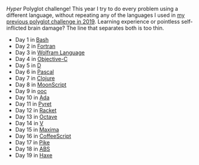 _Hyper_ Polyglot challenge! This year I try to do every problem using a different language, without repeating any of the languages I used in [my previous polyglot challenge in 2019](https://github.com/rosa/advent-of-code/tree/main/2019). Learning experience or pointless self-inflicted brain damage? The line that separates both is too thin.


- Day 1 in [Bash](https://www.gnu.org/savannah-checkouts/gnu/bash/manual/bash.html)
- Day 2 in [Fortran](https://fortran-lang.org/)
- Day 3 in [Wolfram Language](https://www.wolfram.com/language/)
- Day 4 in [Objective-C](https://en.wikipedia.org/wiki/Objective-C)
- Day 5 in [D](https://dlang.org/)
- Day 6 in [Pascal](https://en.wikipedia.org/wiki/Pascal_(programming_language))
- Day 7 in [Clojure](https://clojure.org/)
- Day 8 in [MoonScript](https://moonscript.org/)
- Day 9 in [ooc](https://ooc-lang.org/)
- Day 10 in [Ada](https://en.wikipedia.org/wiki/Ada_(programming_language))
- Day 11 in [Pyret](https://www.pyret.org/)
- Day 12 in [Racket](https://racket-lang.org/)
- Day 13 in [Octave](https://www.gnu.org/software/octave/index)
- Day 14 in [V](https://vlang.io/)
- Day 15 in [Maxima](https://maxima.sourceforge.io/)
- Day 16 in [CoffeeScript](https://coffeescript.org/)
- Day 17 in [Pike](https://pike.lysator.liu.se/)
- Day 18 in [ABS](https://www.abs-lang.org/)
- Day 19 in [Haxe](https://haxe.org/)
